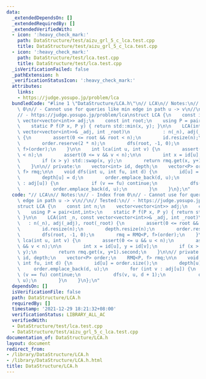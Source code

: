 ```yaml
---
data:
  _extendedDependsOn: []
  _extendedRequiredBy: []
  _extendedVerifiedWith:
  - icon: ':heavy_check_mark:'
    path: DataStructure/test/aizu_grl_5_c_lca.test.cpp
    title: DataStructure/test/aizu_grl_5_c_lca.test.cpp
  - icon: ':heavy_check_mark:'
    path: DataStructure/test/lca.test.cpp
    title: DataStructure/test/lca.test.cpp
  _isVerificationFailed: false
  _pathExtension: h
  _verificationStatusIcon: ':heavy_check_mark:'
  attributes:
    links:
    - https://judge.yosupo.jp/problem/lca
  bundledCode: "#line 1 \"DataStructure/LCA.h\"\n// LCA\n// Notes:\n// - Index from\
    \ 0\n// - Cannot use for queries like min edge in path u -> v\n//\n// Tested:\n\
    // - https://judge.yosupo.jp/problem/lca\nstruct LCA {\n    const int n;\n   \
    \ vector<vector<int>> adj;\n    const int root;\n    using P = pair<int,int>;\n\
    \    static P f(P x, P y) { return std::min(x, y); }\n\n    LCA(int _n, const\
    \ vector<vector<int>>& _adj, int _root)\n            : n(_n), adj(_adj), root(_root)\
    \ {\n        assert(0 <= root && root < n);\n        id.resize(n);\n        depth.resize(n);\n\
    \        order.reserve(2 * n);\n        dfs(root, -1, 0);\n        rmq = RMQ<P,\
    \ f>(order);\n    }\n\n    int lca(int u, int v) {\n        assert(0 <= u && u\
    \ < n);\n        assert(0 <= v && v < n);\n\n        int x = id[u], y = id[v];\n\
    \        if (x > y) std::swap(x, y);\n        return rmq.get(x, y+1).second;\n\
    \    }\n\n// private:\n    vector<int> id, depth;\n    vector<P> order;\n    RMQ<P,\
    \ f> rmq;\n\n    void dfs(int u, int fu, int d) {\n        id[u] = order.size();\n\
    \        depth[u] = d;\n        order.emplace_back(d, u);\n        for (int v\
    \ : adj[u]) {\n            if (v == fu) continue;\n            dfs(v, u, d + 1);\n\
    \            order.emplace_back(d, u);\n        }\n    }\n};\n"
  code: "// LCA\n// Notes:\n// - Index from 0\n// - Cannot use for queries like min\
    \ edge in path u -> v\n//\n// Tested:\n// - https://judge.yosupo.jp/problem/lca\n\
    struct LCA {\n    const int n;\n    vector<vector<int>> adj;\n    const int root;\n\
    \    using P = pair<int,int>;\n    static P f(P x, P y) { return std::min(x, y);\
    \ }\n\n    LCA(int _n, const vector<vector<int>>& _adj, int _root)\n         \
    \   : n(_n), adj(_adj), root(_root) {\n        assert(0 <= root && root < n);\n\
    \        id.resize(n);\n        depth.resize(n);\n        order.reserve(2 * n);\n\
    \        dfs(root, -1, 0);\n        rmq = RMQ<P, f>(order);\n    }\n\n    int\
    \ lca(int u, int v) {\n        assert(0 <= u && u < n);\n        assert(0 <= v\
    \ && v < n);\n\n        int x = id[u], y = id[v];\n        if (x > y) std::swap(x,\
    \ y);\n        return rmq.get(x, y+1).second;\n    }\n\n// private:\n    vector<int>\
    \ id, depth;\n    vector<P> order;\n    RMQ<P, f> rmq;\n\n    void dfs(int u,\
    \ int fu, int d) {\n        id[u] = order.size();\n        depth[u] = d;\n   \
    \     order.emplace_back(d, u);\n        for (int v : adj[u]) {\n            if\
    \ (v == fu) continue;\n            dfs(v, u, d + 1);\n            order.emplace_back(d,\
    \ u);\n        }\n    }\n};\n"
  dependsOn: []
  isVerificationFile: false
  path: DataStructure/LCA.h
  requiredBy: []
  timestamp: '2021-12-29 18:21:32+08:00'
  verificationStatus: LIBRARY_ALL_AC
  verifiedWith:
  - DataStructure/test/lca.test.cpp
  - DataStructure/test/aizu_grl_5_c_lca.test.cpp
documentation_of: DataStructure/LCA.h
layout: document
redirect_from:
- /library/DataStructure/LCA.h
- /library/DataStructure/LCA.h.html
title: DataStructure/LCA.h
---
```

